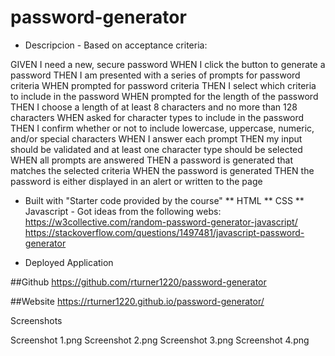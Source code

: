 # password-generator

* Descripcion - Based on acceptance criteria:

GIVEN I need a new, secure password
WHEN I click the button to generate a password
THEN I am presented with a series of prompts for password criteria
WHEN prompted for password criteria
THEN I select which criteria to include in the password
WHEN prompted for the length of the password
THEN I choose a length of at least 8 characters and no more than 128 characters
WHEN asked for character types to include in the password
THEN I confirm whether or not to include lowercase, uppercase, numeric, and/or special characters
WHEN I answer each prompt
THEN my input should be validated and at least one character type should be selected
WHEN all prompts are answered
THEN a password is generated that matches the selected criteria
WHEN the password is generated
THEN the password is either displayed in an alert or written to the page

* Built with "Starter code provided by the course"
** HTML
** CSS
** Javascript - Got ideas from the following webs:
https://w3collective.com/random-password-generator-javascript/
https://stackoverflow.com/questions/1497481/javascript-password-generator


* Deployed Application

##Github
https://github.com/rturner1220/password-generator

##Website
https://rturner1220.github.io/password-generator/

Screenshots

Screenshot 1.png
Screenshot 2.png
Screenshot 3.png
Screenshot 4.png